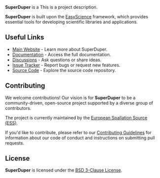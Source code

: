 **SuperDuper** is a This is a project description.

**SuperDuper** is built upon the [EasyScience] framework, which provides
essential tools for developing scientific libraries and applications.

## Useful Links

- [Main Website] - Learn more about SuperDuper.
- [Documentation] - Access the full documentation.
- [Discussions] - Ask questions or share ideas.
- [Issue Tracker] - Report bugs or request new features.
- [Source Code] - Explore the source code repository.

## Contributing

We welcome contributions! Our vision is for **SuperDuper** to be a
community-driven, open-source project supported by a diverse group of
contributors.

The project is currently maintained by the [European Spallation Source (ESS)].

If you'd like to contribute, please refer to our [Contributing Guidelines] for
information about our code of conduct and instructions on submitting pull
requests.

## License

**SuperDuper** is licensed under the [BSD 3-Clause License].

<!-- prettier-ignore-start -->
[BSD 3-Clause License]: https://github.com/easyscience/superduper-lib/blob/master/LICENSE
[Contributing Guidelines]: https://github.com/easyscience/superduper-lib/blob/master/CONTRIBUTING.md
[EasyScience]: https://easyscience.software
[European Spallation Source (ESS)]: https://ess.eu
[Main Website]: https://superduper.org
[Documentation]: https://docs.superduper.org/lib
[Discussions]: https://github.com/easyscience/superduper-lib/discussions
[Issue Tracker]: https://github.com/easyscience/superduper-lib/issues
[Source Code]: https://github.com/easyscience/superduper-lib
<!-- prettier-ignore-end -->
